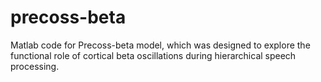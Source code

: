 # precoss-beta
Matlab code for Precoss-beta model, which was designed to explore the functional role of cortical beta oscillations during hierarchical speech processing.
